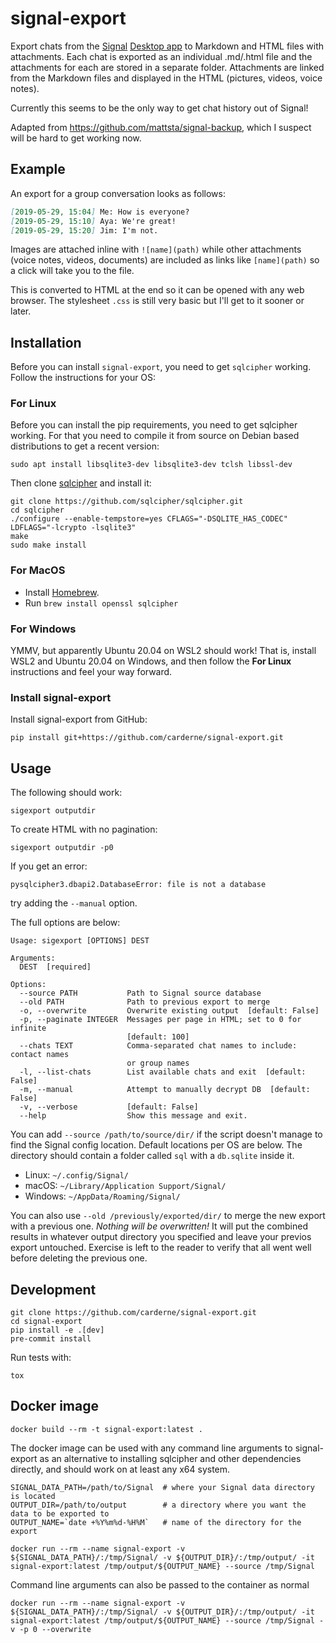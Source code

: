 # signal-export
Export chats from the [Signal](https://www.signal.org/) [Desktop app](https://www.signal.org/download/) to Markdown and HTML files with attachments. Each chat is exported as an individual .md/.html file and the attachments for each are stored in a separate folder. Attachments are linked from the Markdown files and displayed in the HTML (pictures, videos, voice notes).

Currently this seems to be the only way to get chat history out of Signal!

Adapted from https://github.com/mattsta/signal-backup, which I suspect will be hard to get working now.

## Example
An export for a group conversation looks as follows:
```markdown
[2019-05-29, 15:04] Me: How is everyone?
[2019-05-29, 15:10] Aya: We're great!
[2019-05-29, 15:20] Jim: I'm not.
```

Images are attached inline with `![name](path)` while other attachments (voice notes, videos, documents) are included as links like `[name](path)` so a click will take you to the file.

This is converted to HTML at the end so it can be opened with any web browser. The stylesheet `.css` is still very basic but I'll get to it sooner or later.

## Installation
Before you can install `signal-export`, you need to get `sqlcipher` working. Follow the instructions for your OS:

### For Linux

Before you can install the pip requirements, you need to get sqlcipher working. For that you need to compile it from source on Debian based distributions to get a recent version:
```
sudo apt install libsqlite3-dev libsqlite3-dev tclsh libssl-dev
```

Then clone [sqlcipher](https://github.com/sqlcipher/sqlcipher) and install it:
```
git clone https://github.com/sqlcipher/sqlcipher.git
cd sqlcipher
./configure --enable-tempstore=yes CFLAGS="-DSQLITE_HAS_CODEC" LDFLAGS="-lcrypto -lsqlite3"
make
sudo make install
```

### For MacOS
- Install [Homebrew](https://brew.sh).
- Run `brew install openssl sqlcipher`

### For Windows
YMMV, but apparently Ubuntu 20.04 on WSL2 should work! That is, install WSL2 and Ubuntu 20.04 on Windows, and then follow the **For Linux** instructions and feel your way forward.

### Install signal-export
Install signal-export from GitHub:
```
pip install git+https://github.com/carderne/signal-export.git
```

## Usage
The following should work:
```
sigexport outputdir
```

To create HTML with no pagination:
```
sigexport outputdir -p0
```

If you get an error:

    pysqlcipher3.dbapi2.DatabaseError: file is not a database

try adding the `--manual` option.

The full options are below:
```
Usage: sigexport [OPTIONS] DEST

Arguments:
  DEST  [required]

Options:
  --source PATH           Path to Signal source database
  --old PATH              Path to previous export to merge
  -o, --overwrite         Overwrite existing output  [default: False]
  -p, --paginate INTEGER  Messages per page in HTML; set to 0 for infinite
                          [default: 100]
  --chats TEXT            Comma-separated chat names to include: contact names
                          or group names
  -l, --list-chats        List available chats and exit  [default: False]
  -m, --manual            Attempt to manually decrypt DB  [default: False]
  -v, --verbose           [default: False]
  --help                  Show this message and exit.
```

You can add `--source /path/to/source/dir/` if the script doesn't manage to find the Signal config location. Default locations per OS are below. The directory should contain a folder called `sql` with a `db.sqlite` inside it.
- Linux: `~/.config/Signal/`
- macOS: `~/Library/Application Support/Signal/`
- Windows: `~/AppData/Roaming/Signal/`

You can also use `--old /previously/exported/dir/` to merge the new export with a previous one. _Nothing will be overwritten!_ It will put the combined results in whatever output directory you specified and leave your previos export untouched. Exercise is left to the reader to verify that all went well before deleting the previous one.

## Development
```
git clone https://github.com/carderne/signal-export.git
cd signal-export
pip install -e .[dev]
pre-commit install
```

Run tests with:
```
tox
```

## Docker image
```
docker build --rm -t signal-export:latest .
```
The docker image can be used with any command line arguments to signal-export as an alternative to installing sqlcipher and other dependencies directly, and should work on at least any x64 system.
```
SIGNAL_DATA_PATH=/path/to/Signal  # where your Signal data directory is located
OUTPUT_DIR=/path/to/output        # a directory where you want the data to be exported to
OUTPUT_NAME=`date +%Y%m%d-%H%M`   # name of the directory for the export

docker run --rm --name signal-export -v ${SIGNAL_DATA_PATH}/:/tmp/Signal/ -v ${OUTPUT_DIR}/:/tmp/output/ -it signal-export:latest /tmp/output/${OUTPUT_NAME} --source /tmp/Signal
```
Command line arguments can also be passed to the container as normal
```
docker run --rm --name signal-export -v ${SIGNAL_DATA_PATH}/:/tmp/Signal/ -v ${OUTPUT_DIR}/:/tmp/output/ -it signal-export:latest /tmp/output/${OUTPUT_NAME} --source /tmp/Signal -v -p 0 --overwrite
```
